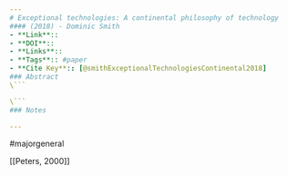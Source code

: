 ```yaml
---
# Exceptional technologies: A continental philosophy of technology
#### (2018) - Dominic Smith
- **Link**:: 
- **DOI**:: 
- **Links**:: 
- **Tags**:: #paper
- **Cite Key**:: [@smithExceptionalTechnologiesContinental2018]
### Abstract
\```

\```
### Notes

---
```

#majorgeneral 

[[Peters, 2000]]


